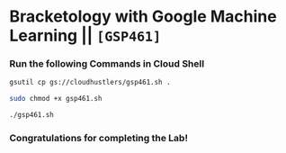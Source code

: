 # Bracketology with Google Machine Learning || `[GSP461]`

### Run the following Commands in Cloud Shell

```bash
gsutil cp gs://cloudhustlers/gsp461.sh .

sudo chmod +x gsp461.sh

./gsp461.sh
```

### Congratulations for completing the Lab!
